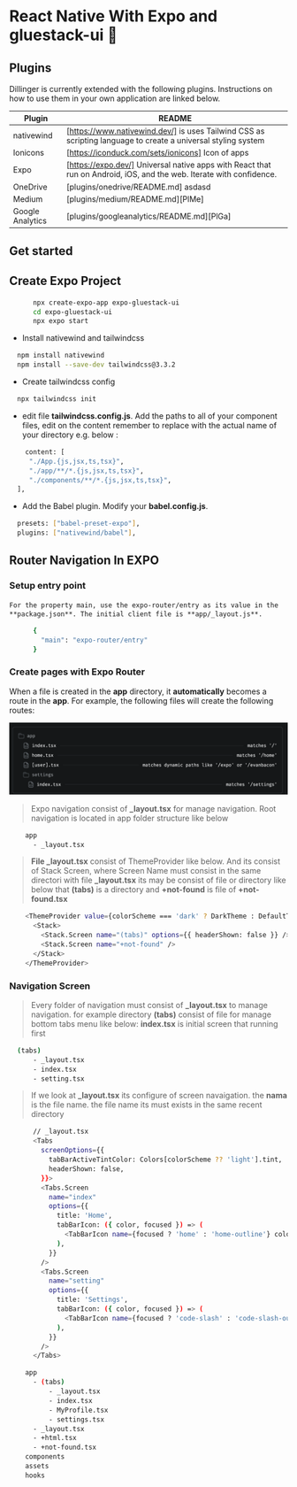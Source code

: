 # React Native With Expo and gluestack-ui 👋

## Plugins

Dillinger is currently extended with the following plugins.
Instructions on how to use them in your own application are linked below.

| Plugin           | README                                                                                                               |
| ---------------- | -------------------------------------------------------------------------------------------------------------------- |
| nativewind       | [https://www.nativewind.dev/] is uses Tailwind CSS as scripting language to create a universal styling system        |
| Ionicons         | [https://iconduck.com/sets/ionicons] Icon of apps                                                                    |
| Expo             | [https://expo.dev/] Universal native apps with React that run on Android, iOS, and the web. Iterate with confidence. |
| OneDrive         | [plugins/onedrive/README.md] asdasd                                                                                  |
| Medium           | [plugins/medium/README.md][PlMe]                                                                                     |
| Google Analytics | [plugins/googleanalytics/README.md][PlGa]                                                                            |

## Get started

## Create Expo Project

```sh
      npx create-expo-app expo-gluestack-ui
      cd expo-gluestack-ui
      npx expo start
```

- Install nativewind and tailwindcss

```sh
  npm install nativewind
  npm install --save-dev tailwindcss@3.3.2
```

- Create tailwindcss config

```sh
  npx tailwindcss init
```

- edit file **tailwindcss.config.js**. Add the paths to all of your component files, edit on the content remember to replace **<custom directory>** with the actual name of your directory e.g. below :

```sh
    content: [
     "./App.{js,jsx,ts,tsx}",
     "./app/**/*.{js,jsx,ts,tsx}",
     "./components/**/*.{js,jsx,ts,tsx}",
  ],
```

- Add the Babel plugin. Modify your **babel.config.js**.

```sh
  presets: ["babel-preset-expo"],
  plugins: ["nativewind/babel"],
```

## Router Navigation In EXPO

### Setup entry point

    For the property main, use the expo-router/entry as its value in the **package.json**. The initial client file is **app/_layout.js**.

```sh
      {
        "main": "expo-router/entry"
      }
```

### Create pages with Expo Router
When a file is created in the **app** directory, it **automatically** becomes a route in the **app**. For example, the following files will create the following routes:

![expo router.](/assets/docs/route-expo.png "Router in Expo")



> Expo navigation consist of **\_layout.tsx** for manage navigation.
> Root navigation is located in app folder
> structure like below

```sh
    app
      - _layout.tsx
```

> **File \_layout.tsx** consist of ThemeProvider like below. And its consist of Stack Screen,
> where Screen Name must consist in the same directori with file **\_layout.tsx**
> its may be consist of file or directory like below that **(tabs)** is a directory and **+not-found** is file of **+not-found.tsx**

```sh
    <ThemeProvider value={colorScheme === 'dark' ? DarkTheme : DefaultTheme}>
      <Stack>
        <Stack.Screen name="(tabs)" options={{ headerShown: false }} />
        <Stack.Screen name="+not-found" />
      </Stack>
    </ThemeProvider>
```

### Navigation Screen

> Every folder of navigation must consist of **\_layout.tsx** to manage navigation.
> for example directory **(tabs)** consist of file for manage bottom tabs menu like below:
> **index.tsx** is initial screen that running first

```sh
  (tabs)
      - _layout.tsx
      - index.tsx
      - setting.tsx
```

> If we look at **\_layout.tsx** its configure of screen navaigation.
> the **nama** is the file name. the file name its must exists in the same recent directory

```sh
      // _layout.tsx
      <Tabs
        screenOptions={{
          tabBarActiveTintColor: Colors[colorScheme ?? 'light'].tint,
          headerShown: false,
        }}>
        <Tabs.Screen
          name="index"
          options={{
            title: 'Home',
            tabBarIcon: ({ color, focused }) => (
              <TabBarIcon name={focused ? 'home' : 'home-outline'} color={color} />
            ),
          }}
        />
        <Tabs.Screen
          name="setting"
          options={{
            title: 'Settings',
            tabBarIcon: ({ color, focused }) => (
              <TabBarIcon name={focused ? 'code-slash' : 'code-slash-outline'} color={color} />
            ),
          }}
        />
      </Tabs>
```

```sh
    app
      - (tabs)
          - _layout.tsx
          - index.tsx
          - MyProfile.tsx
          - settings.tsx
      - _layout.tsx
      - +html.tsx
      - +not-found.tsx
    components
    assets
    hooks
```
